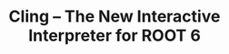 ---
layout: default
title: Cling – The New Interactive Interpreter for ROOT 6
authors: V Vasilev, Ph Canal, A Naumann and P Russo
publication: Journal of Physics - Conference Series, Volume 396, Software Engineering, Data Stores and Databases
year: 2012
type: CLING
doi: 10.1088/1742-6596/396/5/052071
---